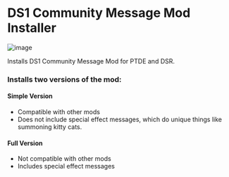 # DS1 Community Message Mod Installer

![image](https://user-images.githubusercontent.com/55667610/174417074-a714603c-8702-4ace-ab71-b48d302afc8a.png)

Installs DS1 Community Message Mod for PTDE and DSR.

### Installs two versions of the mod: 
#### Simple Version
* Compatible with other mods
* Does not include special effect messages, which do unique things like summoning kitty cats.

#### Full Version
* Not compatible with other mods
* Includes special effect messages
